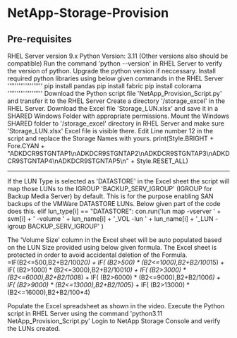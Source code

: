 # NetApp-Storage-Provision

Pre-requisites
--------------------------------------------------------------------------------------------------------------------------
RHEL Server version 9.x
  Python Version: 3.11 (Other versions also should be compatible)
Run the command 'python --version' in RHEL Server to verify the version of python.
Upgrade the python version if neccessary.
Install required python libraries using below given commands in the RHEL Server
'''''''''''''''''''
pip install pandas
pip install fabric
pip install colorama
'''''''''''''''''''
Download the Python script file 'NetApp_Provision_Script.py' and transfer it to the RHEL Server
Create a directory '/storage_excel' in the RHEL Server.
Download the Excel file 'Storage_LUN.xlsx' and save it in a SHARED Windows Folder with appropriate permissions.
Mount the Windows SHARED folder to '/storage_excel' directory in RHEL Server and make sure 'Storage_LUN.xlsx' Excel file is visible there.
Edit Line number 12 in the script and replace the Storage Names with yours.
print(Style.BRIGHT + Fore.CYAN + "ADKDCR9STGNTAP1\nADKDCR9STGNTAP2\nADKDCR9STGNTAP3\nADKDCR9STGNTAP4\nADKDCR9STGNTAP5\n" + Style.RESET_ALL)

--------------------------------------------------------------------------------------------------------------------------

If the LUN Type is selected as 'DATASTORE' in the Excel sheet the script will map those LUNs to the IGROUP 'BACKUP_SERV_IGROUP' (IGROUP for Backup Media Server) by default. This is for the purpose enabling SAN backups of the VMWare DATASTORE LUNs. Below given part of the code does this.
elif lun_type[i] == "DATASTORE":
    con.run('lun map -vserver ' + svm[i] + ' -volume ' + lun_name[i] + '_VOL -lun ' + lun_name[i] + '_LUN -igroup BACKUP_SERV_IGROUP' )

The 'Volume Size' column in the Excel sheet will be auto populated based on the LUN Size provided using below given formula. The Excel sheet is protected in order to avoid accidental deletion of the Formula.
=IF(B2<=500,B2+B2/100*20) + IF( (B2>500) * (B2<=1000),B2+B2/100*15) + IF( (B2>1000) * (B2<=3000),B2+B2/100*10) + IF( (B2>3000) * (B2<=6000),B2+B2/100*8) + IF( (B2>6000) * (B2<=9000),B2+B2/100*6) + IF( (B2>9000) * (B2<=13000),B2+B2/100*5) + IF( (B2>13000) * (B2<=16000),B2+B2/100*4)

Populate the Excel spreadsheet as shown in the video.
Execute the Python script in RHEL Server using the command 'python3.11 NetApp_Provision_Script.py'
Login to NetApp Storage Console and verify the LUNs created.

